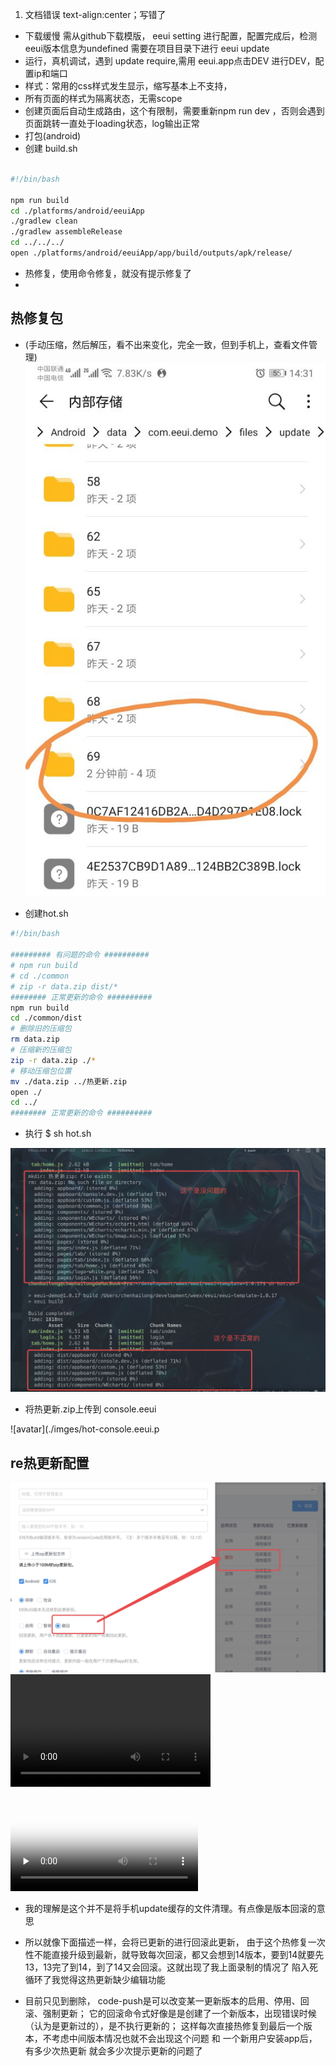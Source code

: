<!--
 * @version: v0.0.1
 * @Author: hailong.chen
 * @Date: 2019-10-06 13:40:31
 * @LastEditors: hailong.chen
 * @LastEditTime: 2019-10-07 16:40:21
 * @Descripttion: 
 -->
1. 文档错误 text-align:center；写错了
- 下载缓慢
  需从github下载模版， eeui setting 进行配置，配置完成后，检测eeui版本信息为undefined  需要在项目目录下进行 eeui update
- 运行，真机调试，遇到 update require,需用 eeui.app点击DEV 进行DEV，配置ip和端口
- 样式：常用的css样式发生显示，缩写基本上不支持，
- 所有页面的样式为隔离状态，无需scope
- 创建页面后自动生成路由，这个有限制，需要重新npm run dev ，否则会遇到页面跳转一直处于loading状态，log输出正常
- 打包(android)
- 创建 build.sh
```bash

#!/bin/bash

npm run build
cd ./platforms/android/eeuiApp
./gradlew clean
./gradlew assembleRelease
cd ../../../
open ./platforms/android/eeuiApp/app/build/outputs/apk/release/

```
- 热修复，使用命令修复，就没有提示修复了
- 
## 热修复包

 * (手动压缩，然后解压，看不出来变化，完全一致，但到手机上，查看文件管理)
![avatar](./imges/hot-mobile-package.jpg)

* 创建hot.sh

```bash
#!/bin/bash

######### 有问题的命令 ##########
# npm run build
# cd ./common
# zip -r data.zip dist/*
######## 正常更新的命令 ##########
npm run build
cd ./common/dist
# 删除旧的压缩包
rm data.zip
# 压缩新的压缩包
zip -r data.zip ./*
# 移动压缩包位置
mv ./data.zip ../热更新.zip
open ./
cd ../
######## 正常更新的命令 ##########
```

* 执行 $ sh hot.sh

![avatar](./imges/hot-zip.png)


* 将热更新.zip上传到 console.eeui

![avatar](./imges/hot-console.eeui.p
## re热更新配置
![avatar](./imges/hot-config-1.jpg)
<video src="http://vfx.mtime.cn/Video/2019/02/04/mp4/190204084208765161.mp4" width="320" height="180"
controls="controls"></video> 

<video id="video" controls="" preload="none" poster="http://media.w3.org/2010/05/sintel/poster.png">
  <source id="mp4" src="./1.mp4" type="video/mp4" />
</video>


 - 我的理解是这个并不是将手机update缓存的文件清理。有点像是版本回滚的意思

 - 所以就像下面描述一样，会将已更新的进行回滚此更新，
由于这个热修复一次性不能直接升级到最新，就导致每次回滚，都又会想到14版本，要到14就要先13，13完了到14，到了14又会回滚。这就出现了我上面录制的情况了 陷入死循环了我觉得这热更新缺少编辑功能
 - 目前只见到删除，
code-push是可以改变某一更新版本的启用、停用、回滚、强制更新；
它的回滚命令式好像是是创建了一个新版本，出现错误时候（认为是更新过的），是不执行更新的；
这样每次直接热修复到最后一个版本，不考虑中间版本情况也就不会出现这个问题 和 一个新用户安装app后，有多少次热更新 就会多少次提示更新的问题了